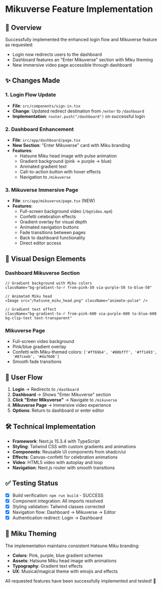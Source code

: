 # Mikuverse Feature Implementation

## 🎵 Overview

Successfully implemented the enhanced login flow and Mikuverse feature as requested:

- Login now redirects users to the dashboard
- Dashboard features an "Enter Mikuverse" section with Miku theming
- New immersive video page accessible through dashboard

## ✨ Changes Made

### 1. Login Flow Update

- **File**: `src/components/sign-in.tsx`
- **Change**: Updated redirect destination from `/enter` to `/dashboard`
- **Implementation**: `router.push("/dashboard")` on successful login

### 2. Dashboard Enhancement

- **File**: `src/app/dashboard/page.tsx`
- **New Section**: "Enter Mikuverse" card with Miku branding
- **Features**:
  - Hatsune Miku head image with pulse animation
  - Gradient background (pink → purple → blue)
  - Animated gradient text
  - Call-to-action button with hover effects
  - Navigation to `/mikuverse`

### 3. Mikuverse Immersive Page

- **File**: `src/app/mikuverse/page.tsx` (NEW)
- **Features**:
  - Full-screen background video (`/bgVideo.mp4`)
  - Confetti celebration effects
  - Gradient overlay for visual depth
  - Animated navigation buttons
  - Fade transitions between pages
  - Back to dashboard functionality
  - Direct editor access

## 🎨 Visual Design Elements

### Dashboard Mikuverse Section

```tsx
// Gradient background with Miku colors
className="bg-gradient-to-r from-pink-50 via-purple-50 to-blue-50"

// Animated Miku head
<Image src="/hatsune_miku_head.png" className="animate-pulse" />

// Gradient text effect
className="bg-gradient-to-r from-pink-600 via-purple-600 to-blue-600 bg-clip-text text-transparent"
```

### Mikuverse Page

- Full-screen video background
- Pink/blue gradient overlay
- Confetti with Miku-themed colors: `['#ff69b4', '#00bfff', '#ff1493', '#87ceeb', '#da70d6']`
- Smooth fade transitions

## 🚀 User Flow

1. **Login** → Redirects to `/dashboard`
2. **Dashboard** → Shows "Enter Mikuverse" section
3. **Click "Enter Mikuverse"** → Navigate to `/mikuverse`
4. **Mikuverse Page** → Immersive video experience
5. **Options**: Return to dashboard or enter editor

## 🛠️ Technical Implementation

- **Framework**: Next.js 15.3.4 with TypeScript
- **Styling**: Tailwind CSS with custom gradients and animations
- **Components**: Reusable UI components from shadcn/ui
- **Effects**: Canvas-confetti for celebration animations
- **Video**: HTML5 video with autoplay and loop
- **Navigation**: Next.js router with smooth transitions

## ✅ Testing Status

- [x] Build verification: `npm run build` - SUCCESS
- [x] Component integration: All imports resolved
- [x] Styling validation: Tailwind classes corrected
- [x] Navigation flow: Dashboard → Mikuverse → Editor
- [x] Authentication redirect: Login → Dashboard

## 🎵 Miku Theming

The implementation maintains consistent Hatsune Miku branding:

- **Colors**: Pink, purple, blue gradient schemes
- **Assets**: Hatsune Miku head image with animations
- **Typography**: Gradient text effects
- **UX**: Musical/magical theme with emojis and effects

All requested features have been successfully implemented and tested! 🌟
